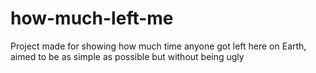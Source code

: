 # how-much-left-me
Project made for showing how much time anyone got left here on Earth, aimed to be as simple as possible but without being ugly
